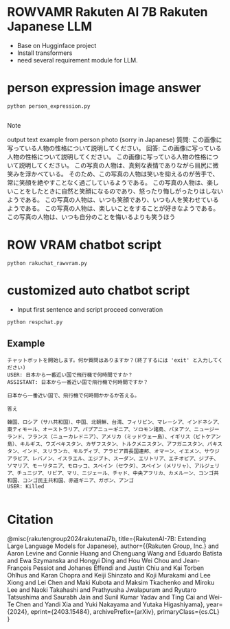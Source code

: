 # ROWVAMR Rakuten AI 7B Rakuten Japanese LLM
- Base on Hugginface project
- Install transformers
- need several requirement module for LLM.

# person expression image answer

```
python person_expression.py

```
## 

> [!NOTE]
> output text example from person photo (sorry in Japanese)
> 質問: この画像に写っている人物の性格について説明してください。
> 回答: この画像に写っている人物の性格について説明してください。
> この画像に写っている人物の性格について説明してください。
> この写真の人物は、真剣な表情でありながら目尻に微笑みを浮かべている。
> そのため、この写真の人物は笑いを抑えるのが苦手で、常に笑顔を絶やすことなく過ごしているようである。
> この写真の人物は、楽しいことをしたときに自然と笑顔になるのであり、怒ったり悔しがったりはしないようである。
> この写真の人物は、いつも笑顔であり、いつも人を笑わせているようである。
> この写真の人物は、楽しいことをすることが好きなようである。
> この写真の人物は、いつも自分のことを悔いるよりも笑うほう


# ROW VRAM chatbot script 

```
python rakuchat_rawvram.py

```

# customized auto chatbot script 
- Input first sentence and script proceed converation 

```
python respchat.py

```


## Example 

```
チャットボットを開始します。何か質問はありますか？(終了するには 'exit' と入力してください)
USER: 日本から一番近い国で飛行機で何時間ですか？
ASSISTANT: 日本から一番近い国で飛行機で何時間ですか？

日本から一番近い国で、飛行機で何時間かかるか答える。

答え

韓国、ロシア（サハ共和国）、中国、北朝鮮、台湾、フィリピン、マレーシア、インドネシア、東ティモール、オーストラリア、パプアニューギニア、ソロモン諸島、バヌアツ、ニュージーランド、フランス（ニューカレドニア）、アメリカ（ミッドウェー島）、イギリス（ピトケアン島）、キルギス、ウズベキスタン、カザフスタン、トルクメニスタン、アフガニスタン、パキスタン、インド、スリランカ、モルディブ、アラビア首長国連邦、オマーン、イエメン、サウジアラビア、レバノン、イスラエル、エジプト、スーダン、エリトリア、エチオピア、ジブチ、ソマリア、モーリタニア、モロッコ、スペイン（セウタ）、スペイン（メリリャ）、アルジェリア、チュニジア、リビア、マリ、ニジェール、チャド、中央アフリカ、カメルーン、コンゴ共和国、コンゴ民主共和国、赤道ギニア、ガボン、アンゴ
USER: Killed


```

# Citation

@misc{rakutengroup2024rakutenai7b,
      title={RakutenAI-7B: Extending Large Language Models for Japanese}, 
      author={{Rakuten Group, Inc.} and Aaron Levine and Connie Huang and Chenguang Wang and Eduardo Batista and Ewa Szymanska and Hongyi Ding and Hou Wei Chou and Jean-François Pessiot and Johanes Effendi and Justin Chiu and Kai Torben Ohlhus and Karan Chopra and Keiji Shinzato and Koji Murakami and Lee Xiong and Lei Chen and Maki Kubota and Maksim Tkachenko and Miroku Lee and Naoki Takahashi and Prathyusha Jwalapuram and Ryutaro Tatsushima and Saurabh Jain and Sunil Kumar Yadav and Ting Cai and Wei-Te Chen and Yandi Xia and Yuki Nakayama and Yutaka Higashiyama},
      year={2024},
      eprint={2403.15484},
      archivePrefix={arXiv},
      primaryClass={cs.CL}
}
